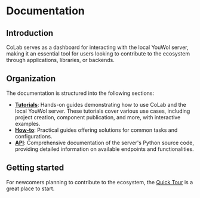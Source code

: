 # Documentation

## Introduction

CoLab serves as a dashboard for interacting with the local YouWol server, making it an essential tool for users looking 
to contribute to the ecosystem through applications, libraries, or backends.

## Organization

The documentation is structured into the following sections:
*  **[Tutorials](@nav/doc/tutorials)**: Hands-on guides demonstrating how to use CoLab and the local YouWol server. 
  These tutorials cover various use cases, including project creation, component publication, and more, 
  with interactive examples.
*  **[How-to](@nav/doc/how-to)**: Practical guides offering solutions for common tasks and configurations.
*  **[API](@nav/doc/api)**: Comprehensive documentation of the server's Python source code, providing detailed 
  information on available endpoints and functionalities.

## Getting started

For newcomers planning to contribute to the ecosystem, the [Quick Tour](@nav/doc/tutorials/quick-tour) is a great place to start. 
